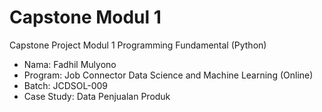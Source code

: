# Capstone Modul 1
Capstone Project Modul 1 Programming Fundamental (Python)

- Nama: Fadhil Mulyono
- Program: Job Connector Data Science and Machine Learning (Online)
- Batch: JCDSOL-009
- Case Study: Data Penjualan Produk
